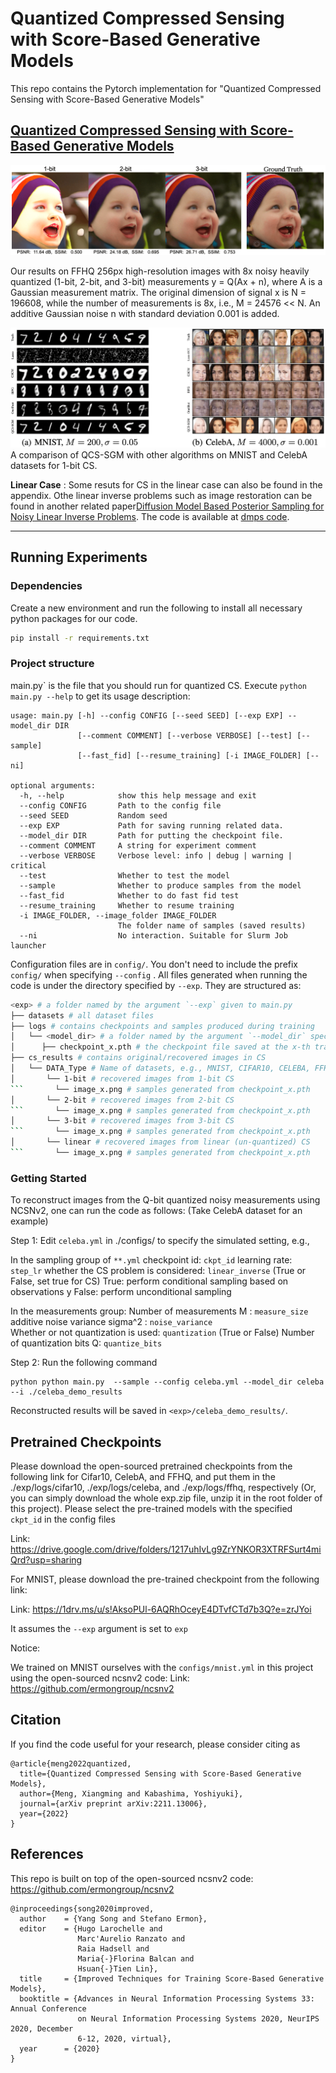 #  Quantized Compressed Sensing with Score-Based Generative Models

This repo contains the Pytorch implementation for  "Quantized Compressed Sensing with Score-Based Generative Models"

[Quantized Compressed Sensing with Score-Based Generative Models](https://arxiv.org/abs/2211.13006)
-----------------------------------------------------------------------------------------




![samples](assets/ffhq_123bit.png)

Our results on FFHQ 256px high-resolution images with 8x noisy heavily quantized (1-bit, 2-bit, and 3-bit)  measurements y = Q(Ax + n), where A is a Gaussian measurement matrix. The original dimension of signal x is N = 196608, while the number of measurements is 8x, i.e., M = 24576 << N. An additive Gaussian noise n with standard deviation  0.001 is added.


![samples](assets/cover2.png)
A comparison of QCS-SGM with other algorithms on MNIST and CelebA datasets for 1-bit CS. 





**Linear Case** : Some resuts for CS in the linear case can also be found in the appendix.  Othe linear inverse problems such as image restoration can be found in another related paper[Diffusion Model Based Posterior Sampling for Noisy Linear Inverse Problems](https://arxiv.org/abs/2211.12343). The code is available at [dmps code](https://github.com/mengxiangming/dmps/). 

-----------------------------------------------------------------------------------------

## Running Experiments

### Dependencies

Create a new environment and run the following to install all necessary python packages for our code.

```bash
pip install -r requirements.txt
```

### Project structure

main.py` is the file that you should run for quantized CS. Execute ```python main.py --help``` to get its usage description:

```
usage: main.py [-h] --config CONFIG [--seed SEED] [--exp EXP] --model_dir DIR
               [--comment COMMENT] [--verbose VERBOSE] [--test] [--sample]
               [--fast_fid] [--resume_training] [-i IMAGE_FOLDER] [--ni]

optional arguments:
  -h, --help            show this help message and exit
  --config CONFIG       Path to the config file
  --seed SEED           Random seed
  --exp EXP             Path for saving running related data.
  --model_dir DIR       Path for putting the checkpoint file.
  --comment COMMENT     A string for experiment comment
  --verbose VERBOSE     Verbose level: info | debug | warning | critical
  --test                Whether to test the model
  --sample              Whether to produce samples from the model
  --fast_fid            Whether to do fast fid test
  --resume_training     Whether to resume training
  -i IMAGE_FOLDER, --image_folder IMAGE_FOLDER
                        The folder name of samples (saved results)
  --ni                  No interaction. Suitable for Slurm Job launcher
```

Configuration files are in `config/`. You don't need to include the prefix `config/` when specifying  `--config` . All files generated when running the code is under the directory specified by `--exp`. They are structured as:

```bash
<exp> # a folder named by the argument `--exp` given to main.py
├── datasets # all dataset files
├── logs # contains checkpoints and samples produced during training
│   └── <model_dir> # a folder named by the argument `--model_dir` specified to main.py
│      ├── checkpoint_x.pth # the checkpoint file saved at the x-th training iteration
├── cs_results # contains original/recovered images in CS
│   └── DATA_Type # Name of datasets, e.g., MNIST, CIFAR10, CELEBA, FFHQ
│       └── 1-bit # recovered images from 1-bit CS       
```       └── image_x.png # samples generated from checkpoint_x.pth 
│       └── 2-bit # recovered images from 2-bit CS         
```       └── image_x.png # samples generated from checkpoint_x.pth
│       └── 3-bit # recovered images from 3-bit CS        
```       └── image_x.png # samples generated from checkpoint_x.pth
│       └── linear # recovered images from linear (un-quantized) CS        
```       └── image_x.png # samples generated from checkpoint_x.pth
```




### Getting Started 
To reconstruct images from the Q-bit quantized noisy measurements using NCSNv2, one can run the code as follows:
(Take CelebA dataset for an example)

Step 1: 
Edit `celeba.yml` in ./configs/ to specify the simulated setting, e.g.,

In the sampling group of `**.yml`
    checkpoint id:  `ckpt_id` 
    learning rate:  `step_lr`
    whether the CS problem is considered:  `linear_inverse`  (True or False, set true for CS)
    True: perform conditional sampling based on observations y
    False: perform unconditional sampling 

In the measurements group:
Number of measurements M : `measure_size` 
additive noise variance sigma^2 : `noise_variance`  
Whether or not quantization is used: `quantization`  (True or False)
Number of quantization bits Q: `quantize_bits`


Step 2: 
Run the following command 
```shell
python python main.py  --sample --config celeba.yml --model_dir celeba --i ./celeba_demo_results
```
Reconstructed results will be saved in `<exp>/celeba_demo_results/`.



## Pretrained Checkpoints

Please download the open-sourced pretrained checkpoints from the following link for Cifar10, CelebA, and FFHQ, and put them in the 
./exp/logs/cifar10, ./exp/logs/celeba, and ./exp/logs/ffhq, respectively (Or, you can simply download the whole exp.zip file, unzip it in the root folder of this project). Please select the pre-trained models with the specified `ckpt_id`  in the  config files

Link: https://drive.google.com/drive/folders/1217uhIvLg9ZrYNKOR3XTRFSurt4miQrd?usp=sharing


For MNIST, please download the pre-trained checkpoint from the following link:

Link: https://1drv.ms/u/s!AksoPUl-6AQRhOceyE4DTvfCTd7b3Q?e=zrJYoi

It assumes the `--exp`   argument is set to `exp`


Notice:

We trained on MNIST ourselves with the `configs/mnist.yml`  in this project using the open-sourced ncsnv2 code:
Link: https://github.com/ermongroup/ncsnv2
  


## Citation 
If you find the code useful for your research, please consider citing as 

```
@article{meng2022quantized,
  title={Quantized Compressed Sensing with Score-Based Generative Models},
  author={Meng, Xiangming and Kabashima, Yoshiyuki},
  journal={arXiv preprint arXiv:2211.13006},
  year={2022}
}

```


## References

This repo is built on top of the open-sourced ncsnv2 code: https://github.com/ermongroup/ncsnv2

```shell
@inproceedings{song2020improved,
  author    = {Yang Song and Stefano Ermon},
  editor    = {Hugo Larochelle and
               Marc'Aurelio Ranzato and
               Raia Hadsell and
               Maria{-}Florina Balcan and
               Hsuan{-}Tien Lin},
  title     = {Improved Techniques for Training Score-Based Generative Models},
  booktitle = {Advances in Neural Information Processing Systems 33: Annual Conference
               on Neural Information Processing Systems 2020, NeurIPS 2020, December
               6-12, 2020, virtual},
  year      = {2020}
}
```


